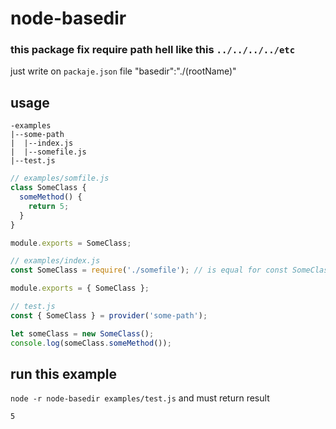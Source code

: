 # node-basedir
### this package fix require path hell like this `../../../../etc`
just write on `packaje.json` file "basedir":"./(rootName)"

## usage 
```
-examples
|--some-path
|  |--index.js
|  |--somefile.js
|--test.js
```
``` js
// examples/somfile.js
class SomeClass {
  someMethod() {
    return 5;
  }
}

module.exports = SomeClass;

// examples/index.js
const SomeClass = require('./somefile'); // is equal for const SomeClass = provider('some-path/somefile');

module.exports = { SomeClass };

// test.js
const { SomeClass } = provider('some-path');

let someClass = new SomeClass();
console.log(someClass.someMethod());

```
## run this example
`node -r node-basedir examples/test.js`
and must return result

``` cmd
5
```